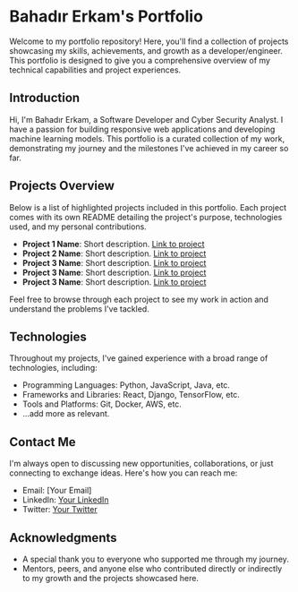 # Bahadır Erkam's Portfolio

Welcome to my portfolio repository! Here, you'll find a collection of projects showcasing my skills, achievements, and growth as a developer/engineer. This portfolio is designed to give you a comprehensive overview of my technical capabilities and project experiences.

## Introduction

Hi, I'm Bahadır Erkam, a Software Developer and Cyber Security Analyst. I have a passion for building responsive web applications and developing machine learning models. This portfolio is a curated collection of my work, demonstrating my journey and the milestones I've achieved in my career so far.

## Projects Overview

Below is a list of highlighted projects included in this portfolio. Each project comes with its own README detailing the project's purpose, technologies used, and my personal contributions.

- **Project 1 Name**: Short description. [Link to project](https://erkambaki.github.io/Github-Portfolio/)
- **Project 2 Name**: Short description. [Link to project](https://erkambaki.github.io/Github-Portfolio/)
- **Project 3 Name**: Short description. [Link to project](https://erkambaki.github.io/Github-Portfolio/)
- **Project 3 Name**: Short description. [Link to project](https://erkambaki.github.io/Github-Portfolio/)
- **Project 3 Name**: Short description. [Link to project](https://erkambaki.github.io/Github-Portfolio/)

Feel free to browse through each project to see my work in action and understand the problems I've tackled.

## Technologies

Throughout my projects, I've gained experience with a broad range of technologies, including:

- Programming Languages: Python, JavaScript, Java, etc.
- Frameworks and Libraries: React, Django, TensorFlow, etc.
- Tools and Platforms: Git, Docker, AWS, etc.
- ...add more as relevant.

## Contact Me

I'm always open to discussing new opportunities, collaborations, or just connecting to exchange ideas. Here's how you can reach me:

- Email: [Your Email]
- LinkedIn: [Your LinkedIn](#)
- Twitter: [Your Twitter](#)

## Acknowledgments

- A special thank you to everyone who supported me through my journey.
- Mentors, peers, and anyone else who contributed directly or indirectly to my growth and the projects showcased here.
